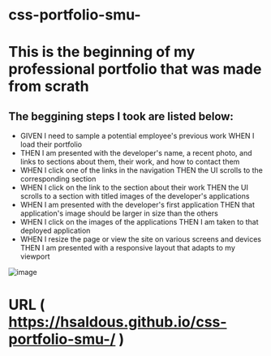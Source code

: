 # css-portfolio-smu-

# This is the beginning of my professional portfolio that was made from scrath

## The beggining steps I took are listed below:

  * GIVEN I need to sample a potential employee's previous work
    WHEN I load their portfolio
   * THEN I am presented with the developer's name, a recent photo, and links to sections  about them, their work, and how to contact them
  * WHEN I click one of the links in the navigation
   THEN the UI scrolls to the corresponding section
  * WHEN I click on the link to the section about their work
   THEN the UI scrolls to a section with titled images of the developer's applications
  * WHEN I am presented with the developer's first application
   THEN that application's image should be larger in size than the others
  * WHEN I click on the images of the applications
   THEN I am taken to that deployed application
  * WHEN I resize the page or view the site on various screens and devices
   THEN I am presented with a responsive layout that adapts to my viewport

![image](https://github.com/hsaldous/css-portfolio-smu-/main/assets/images/portfolioscreenshot.png)


 # URL ( https://hsaldous.github.io/css-portfolio-smu-/ )

